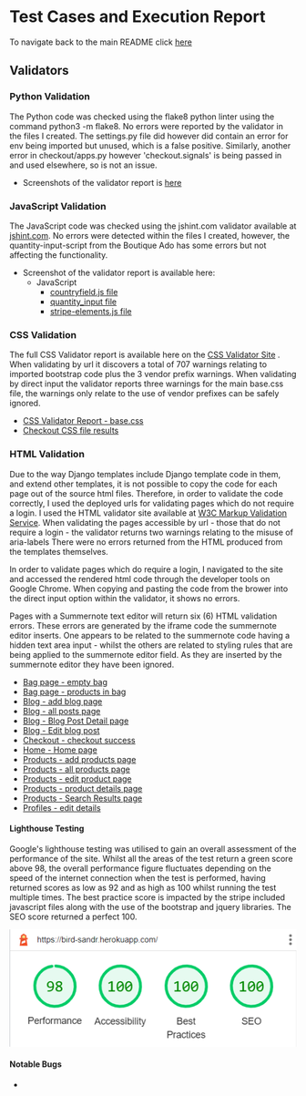 # Test Cases and Execution Report

To navigate back to the main README click [here](README.md)

## Validators

### Python Validation
The Python code was checked using the flake8 python linter using the command python3 -m flake8. No errors were reported by the validator in the files I created. The settings.py file did however did contain an error for env being imported but unused, which is a false positive. Similarly, another error in checkout/apps.py however 'checkout.signals' is being passed in and used elsewhere, so is not an issue.

* Screenshots of the validator report is [here](static/docs/img/validators/python-validation.png) 


### JavaScript Validation
The JavaScript code was checked using the jshint.com validator available at [jshint.com](https://jshint.com/). No errors were detected within the files I created, however, the quantity-input-script from the Boutique Ado has some errors but not affecting the functionality.

* Screenshot of the validator report is available here:
    * JavaScript
        * [countryfield.js file](/static/docs/img/validation/country-field-js.png)
        * [quantity_input file](/static/docs/img/validation/quantity-input-script.png)
        * [stripe-elements.js file](static/docs/img/validators/stripe-elements-js.png)


### CSS Validation

The full CSS Validator report is available here on the [CSS Validator Site](https://jigsaw.w3.org/css-validator/validator?uri=https%3A%2F%2Fbird-sandr.herokuapp.com%2F&profile=css3svg&usermedium=all&warning=1&vextwarning=&lang=en#warnings) . When validating by url it discovers a total of 707 warnings relating to imported bootstrap code plus the 3 vendor prefix warnings. When validating by direct input the validator reports three warnings for the main base.css file, the warnings only relate to the use of vendor prefixes can be safely ignored.

* [CSS Validator Report - base.css](static/docs/img/validators/base-css.png)
* [Checkout CSS file results](static/docs/img/validators/checkout-css.png)


### HTML Validation
Due to the way Django templates include Django template code in them, and extend other templates, it is not possible to copy the code for each page out of the source html files. Therefore, in order to validate the code correctly, I used the deployed urls for validating pages which do not require a login. I used the HTML validator site available at [W3C Markup Validation Service](https://validator.w3.org/). When validating the pages accessible by url - those that do not require a login - the validator returns two warnings relating to the misuse of aria-labels There were no errors returned from the HTML produced from the templates themselves. 

In order to validate pages which do require a login, I navigated to the site and accessed the rendered html code through the developer tools on Google Chrome. When copying and pasting the code from the brower into the direct input option within the validator, it shows no errors.

Pages with a Summernote text editor will return six (6) HTML validation errors. These errors are generated by the iframe code the summernote editor inserts. One appears to be related to the summernote code having a hidden text area input - whilst the others are related to styling rules that are being applied to the summernote editor field. As they are inserted by the summernote editor they have been ignored.

* [Bag page - empty bag](/static/docs/img/validation/bag-empty.png)
* [Bag page - products in bag](/static/docs/img/validation/bag-with-products-fixed.png)
* [Blog - add blog page](/static/docs/img/validation/blog-add-blog-post.png)
* [Blog - all posts page](/static/docs/img/validation/blog-all-posts-page.png)
* [Blog - Blog Post Detail page](/static/docs/img/validation/blog-blog-post-detail.png)
* [Blog - Edit blog post](/static/docs/img/validation/blog-edit-blog-post.png)
* [Checkout - checkout success](/static/docs/img/validation/checkout-checkout-success.png)
* [Home - Home page](/static/docs/img/validation/home-home.png)
* [Products - add products page](/static/docs/img/validation/products-add-product.png)
* [Products - all products page](/static/docs/img/validation/products-all-products.png)
* [Products - edit product page](/static/docs/img/validation/products-edit-product.png)
* [Products - product details page](/static/docs/img/validation/products-product-detail-page.png)
* [Products - Search Results page](/static/docs/img/validation/products-search-results.png)
* [Profiles - edit details](/static/docs/img/validation/profile-edit-details.png)


#### Lighthouse Testing
Google's lighthouse testing was utilised to gain an overall assessment of the performance of the site. Whilst all the areas of the test return a green score above 98, the overall performance figure fluctuates depending on the speed of the internet connection when the test is performed, having returned scores as low as 92 and as high as 100 whilst running the test multiple times. The best practice score is impacted by the stripe included javascript files along with the use of the bootstrap and jquery libraries. The SEO score returned a perfect 100.

![Google Lighthouse Results](/static/docs/img/lighthouse.png)



#### Notable Bugs

*